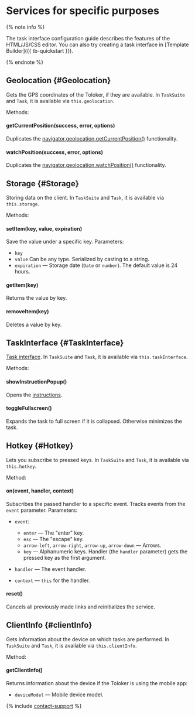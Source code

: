 # Services for specific purposes

{% note info %}

The task interface configuration guide describes the features of the HTML/JS/CSS editor. You can also try creating a task interface in [Template Builder]({{ tb-quickstart }}).

{% endnote %}


## Geolocation {#Geolocation}

Gets the GPS coordinates of the Toloker, if they are available. In `TaskSuite` and `Task`, it is available via `this.geolocation`.

Methods:

#### getCurrentPosition(success, error, options)
Duplicates the [navigator.geolocation.getCurrentPosition()](https://developer.mozilla.org/en-US/docs/Web/API/Geolocation/getCurrentPosition) functionality.
#### watchPosition(success, error, options)
Duplicates the [navigator.geolocation.watchPosition()](https://developer.mozilla.org/en-US/docs/Web/API/Geolocation/watchPosition) functionality.

## Storage {#Storage}

Storing data on the client. In `TaskSuite` and `Task`, it is available via `this.storage`.

Methods:

#### setItem(key, value, expiration)
Save the value under a specific key. Parameters:
- `key`
- `value` Can be any type. Serialized by casting to a string.
- `expiration` — Storage date (`Date` or `number`). The default value is 24 hours.

#### getItem(key)
Returns the value by key.
#### removeItem(key)
Deletes a value by key.

## TaskInterface {#TaskInterface}

[Task interface](../../../glossary.md#task-interface-ru). In `TaskSuite` and `Task`, it is available via `this.taskInterface`.

Methods:

#### showInstructionPopup()
Opens the [instructions](../instruction.md).
#### toggleFullscreen()
Expands the task to full screen if it is collapsed. Otherwise minimizes the task.

## Hotkey {#Hotkey}

Lets you subscribe to pressed keys. In `TaskSuite` and `Task`, it is available via `this.hotkey`.

Method:

#### on(event, handler, context)
Subscribes the passed handler to a specific event. Tracks events from the `event` parameter. Parameters:
- `event`:
    - `enter` — The "enter" key.
    - `esc` — The "escape" key.
    - `arrow-left`, `arrow-right`, `arrow-up`, `arrow-down` — Arrows.
    - `key` — Alphanumeric keys. Handler (the `handler` parameter) gets the pressed key as the first argument.

- `handler` — The event handler.
- `context` — `this` for the handler.

#### reset()
Cancels all previously made links and reinitializes the service.

## ClientInfo {#clientInfo}

Gets information about the device on which tasks are performed. In `TaskSuite` and `Task`, it is available via `this.clientInfo`.

Method:

#### getClientInfo()
Returns information about the device if the Toloker is using the mobile app:
- `deviceModel` — Mobile device model.

{% include [contact-support](../../_includes/contact-support-help.md) %}

